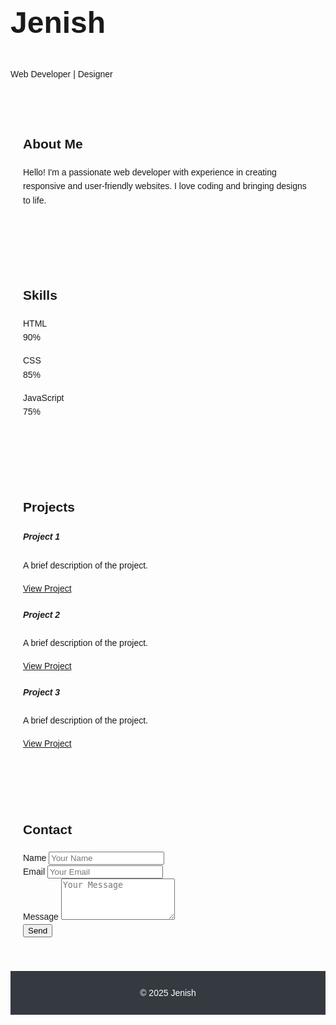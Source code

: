 <html lang="en">
<head>
    <meta charset="utf-8">
  <meta name="viewport" content="width=device-width, initial-scale=1">
  <link rel="stylesheet" href="https://cdn.jsdelivr.net/npm/bootstrap@4.6.2/dist/css/bootstrap.min.css">
  <script src="https://cdn.jsdelivr.net/npm/jquery@3.7.1/dist/jquery.slim.min.js"></script>
  <script src="https://cdn.jsdelivr.net/npm/popper.js@1.16.1/dist/umd/popper.min.js"></script>
  <script src="https://cdn.jsdelivr.net/npm/bootstrap@4.6.2/dist/js/bootstrap.bundle.min.js"></script>
</head>
<style>
    body {
        font-family: Arial, sans-serif;
        line-height: 1.6;
    }

    .hero {
        background: #007bff;
        color: #fff;
        padding: 50px 20px;
        text-align: center;
    }

    .hero h1 {
        font-size: 3rem;
    }

    .section {
        padding: 40px 20px;
    }

    .skills .progress {
        margin-bottom: 15px;
    }

    footer {
        background: #343a40;
        color: #fff;
        padding: 10px 20px;
        text-align: center;
    }

    footer a {
        color: #ffc107;
    }
</style>
<body>
<!-- Hero Section -->
<div class="hero">
    <h1>Jenish</h1>
    <p>Web Developer | Designer</p>
</div>

<!-- About Section -->
<div class="section" id="about">
    <div class="container">
        <h2>About Me</h2>
        <p>Hello! I'm a passionate web developer with experience in creating responsive and user-friendly websites. I love coding and bringing designs to life.</p>
    </div>
</div>

<!-- Skills Section -->
<div class="section bg-light" id="skills">
    <div class="container">
        <h2>Skills</h2>
        <div class="skills">
            <div>
                <label>HTML</label>
                <div class="progress">
                    <div class="progress-bar" role="progressbar" style="width: 90%;" aria-valuenow="90" aria-valuemin="0" aria-valuemax="100">90%</div>
                </div>
            </div>
            <div>
                <label>CSS</label>
                <div class="progress">
                    <div class="progress-bar bg-success" role="progressbar" style="width: 85%;" aria-valuenow="85" aria-valuemin="0" aria-valuemax="100">85%</div>
                </div>
            </div>
            <div>
                <label>JavaScript</label>
                <div class="progress">
                    <div class="progress-bar bg-warning" role="progressbar" style="width: 75%;" aria-valuenow="75" aria-valuemin="0" aria-valuemax="100">75%</div>
                </div>
            </div>
        </div>
    </div>
</div>

<!-- Projects Section -->
<div class="section" id="projects">
    <div class="container">
        <h2>Projects</h2>
        <div class="row">
            <div class="col-md-4">
                <div class="card">
                    <div class="card-body">
                        <h5 class="card-title">Project 1</h5>
                        <p class="card-text">A brief description of the project.</p>
                        <a href="#" class="btn btn-primary">View Project</a>
                    </div>
                </div>
            </div>
            <div class="col-md-4">
                <div class="card">
                    <div class="card-body">
                        <h5 class="card-title">Project 2</h5>
                        <p class="card-text">A brief description of the project.</p>
                        <a href="#" class="btn btn-primary">View Project</a>
                    </div>
                </div>
            </div>
            <div class="col-md-4">
                <div class="card">
                    <div class="card-body">
                        <h5 class="card-title">Project 3</h5>
                        <p class="card-text">A brief description of the project.</p>
                        <a href="#" class="btn btn-primary">View Project</a>
                    </div>
                </div>
            </div>
        </div>
    </div>
</div>

<!-- Contact Section -->
<div class="section bg-light" id="contact">
    <div class="container">
        <h2>Contact</h2>
        <form>
            <div class="mb-3">
                <label for="name" class="form-label">Name</label>
                <input type="text" class="form-control" id="name" placeholder="Your Name">
            </div>
            <div class="mb-3">
                <label for="email" class="form-label">Email</label>
                <input type="email" class="form-control" id="email" placeholder="Your Email">
            </div>
            <div class="mb-3">
                <label for="message" class="form-label">Message</label>
                <textarea class="form-control" id="message" rows="4" placeholder="Your Message"></textarea>
            </div>
            <button type="submit" class="btn btn-primary">Send</button>
        </form>
    </div>
</div>

<!-- Footer -->
<footer>
    <p>&copy; 2025 Jenish</p>
</footer>
</body>
</html>
